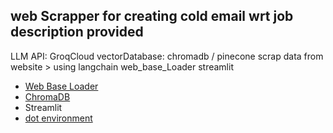 ## web Scrapper for creating cold email wrt job description provided

LLM API: GroqCloud
vectorDatabase: chromadb / pinecone
scrap data from website > using langchain web_base_Loader
streamlit


- [Web Base Loader](https://python.langchain.com/docs/integrations/document_loaders/web_base/#loader-features)
- [ChromaDB](https://docs.trychroma.com/docs/overview/getting-started)
- Streamlit
- [dot environment](https://pypi.org/project/python-dotenv/)